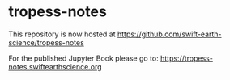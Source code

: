 # tropess-notes

This repository is now hosted at https://github.com/swift-earth-science/tropess-notes  

For the published Jupyter Book please go to:
https://tropess-notes.swiftearthscience.org
